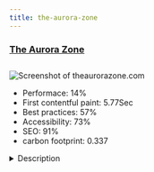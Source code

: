 ```yaml
---
title: the-aurora-zone
---
```


<div style="height: 3rem">
  <a href="https://www.theaurorazone.com/"><h3>The Aurora Zone</h3></a>
</div>
<img loading="lazy" src="/images/thumbs/theaurorazone.com.jpg" alt="Screenshot of theaurorazone.com" />
<ul>
  <li>Performace: 14%</li>
  <li>
    First contentful paint:
    5.77Sec
  </li>
  <li>Best practices: 57%</li>
  <li>Accessibility: 73%</li>
  <li>SEO: 91%</li>
  <li>carbon footprint: 0.337</li>
</ul>
<details>
  <summary>Description</summary>
  <p>The Aurora Zone are a specialist operator that runs some of the best trips to view the Northern Lights in the world. They are the UK's only holiday brand solely dedicated to sharing Mother Nature's greatest wonder.We have built Multiple Custom Components to manage:

Holidays / Itineraries
Images
Reviews
Holiday Availability Searches (using Elastic Search)

This site is fully integrated with their back office system, including full online booking. Full UI design and development was carried out for The Aurora Zone based on a brief supplied by their branding agency. Modern responsive elements were employed using some of the latest JavaScript libraries to really make the site stand out.</p>
</details>


